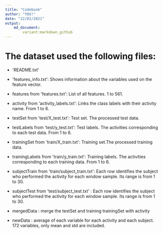```yaml
---
title: "Codebook"
author: "YOU!"
date: "22/02/2021"
output: 
    md_document:
        variant:markdown_github
---
```


The dataset used the following files:
=========================================

- 'README.txt'

- 'features_info.txt': Shows information about the variables used on the feature vector.

- features from 'features.txt': List of all features. 1 to 561.

- activity from 'activity_labels.txt': Links the class labels with their activity name. From 1 to 6.

- testSet from 'test/X_test.txt': Test set. The processed test data.

- testLabels from 'test/y_test.txt': Test labels. The activities corresponding to each test data. From 1 to 6.

- trainingSet from 'train/X_train.txt': Training set.The processed training data.

- trainingLabels from 'train/y_train.txt': Training labels. The activities corresponding to each training data. From 1 to 6.

- subjectTrain from 'train/subject_train.txt': Each row identifies the subject who performed the activity for each window sample. Its range is from 1 to 30. 

- subjectTest from 'test/subject_test.txt' : Each row identifies the subject who performed the activity for each window sample. Its range is from 1 to 30.

- mergedData : merge the testSet and training trainingSet with activity

- newData : average of each variable for each activity and each subject. 172 variables, only mean and std are included.
 
 

